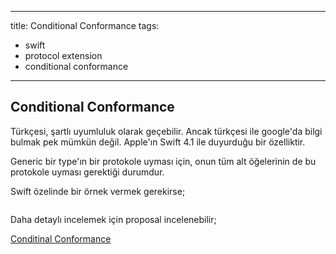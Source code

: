 
---
title: Conditional Conformance
tags:
- swift
- protocol extension
- conditional conformance
---

## Conditional Conformance

 
Türkçesi, şartlı uyumluluk olarak geçebilir. Ancak türkçesi ile google'da bilgi bulmak pek mümkün değil.
Apple'ın Swift 4.1 ile duyurduğu bir özelliktir.

Generic bir type'ın bir protokole uyması için, onun tüm alt öğelerinin de bu protokole uyması gerektiği durumdur.

Swift özelinde bir örnek vermek gerekirse;

```swift


```

Daha detaylı incelemek için proposal incelenebilir;

[Conditinal Conformance](/https://github.com/apple/swift-evolution/blob/master/proposals/0143-conditional-conformances.md)
